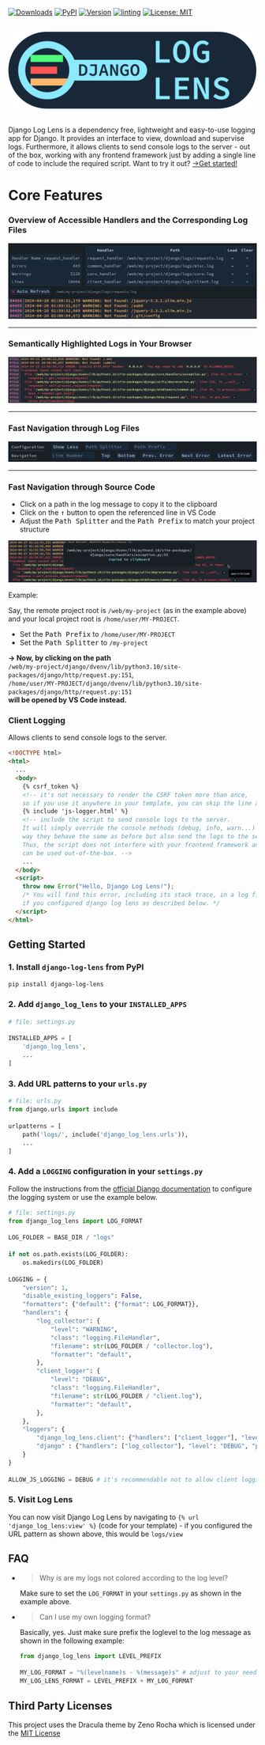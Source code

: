 [![Downloads](https://static.pepy.tech/badge/django-log-lens)](https://pepy.tech/project/django-log-lens) [![PyPI](https://img.shields.io/badge/PyPI-django--log--lens-blue)](https://pypi.org/project/django-log-lens/) [![Version](https://img.shields.io/badge/dynamic/json?url=https%3A%2F%2Fraw.githubusercontent.com%2Fmartinbroede%2Fdjango-log-lens%2Fmain%2FVERSION.json&query=version&label=Latest%20Version)](https://raw.githubusercontent.com/martinbroede/django-log-lens/main/VERSION.json) [![linting](https://github.com/martinbroede/django-log-lens/actions/workflows/linting.yaml/badge.svg)](https://github.com/martinbroede/django-log-lens/actions/workflows/linting.yaml) [![License: MIT](https://img.shields.io/badge/License-MIT-blue.svg)](https://opensource.org/licenses/MIT)
<!-- TODO: Add tested python versions here: -->
<!-- [![Python](https://img.shields.io/badge/python-3.9%20%7C%203.10%20%7C%203.11%20%7C%203.12%20%7C%203.13-blue)](https://url.to.tests) -->

<br/>
<img width="830px" src="https://raw.githubusercontent.com/martinbroede/django-log-lens/main/django_log_lens/static/django_log_lens/logo.svg">
<br/>
<br/>

Django Log Lens is a dependency free, lightweight and easy-to-use logging app for Django.
It provides an interface to view, download and supervise logs.
Furthermore, it allows clients to send console logs to the server -
out of the box, working with any frontend framework just by adding a single line of code to
include the required script.
Want to try it out? [&rarr;Get started!](https://github.com/martinbroede/django-log-lens#getting-started)

# Core Features

### Overview of Accessible Handlers and the Corresponding Log Files

![Log Lens Handler Overview](https://raw.githubusercontent.com/martinbroede/django-log-lens/main/docs/demo.handlers.png)

---

### Semantically Highlighted Logs in Your Browser

![Log File Demo](https://raw.githubusercontent.com/martinbroede/django-log-lens/main/docs/demo.logs.png)

---

### Fast Navigation through Log Files

![Log File Navigation Demo](https://raw.githubusercontent.com/martinbroede/django-log-lens/main/docs/demo.navigation.png)

---

### Fast Navigation through Source Code

- Click on a path in the log message to copy it to the clipboard
- Click on the <kbd>&uarr;</kbd> button to open the referenced line in VS Code
- Adjust the <kbd>Path Splitter</kbd> and the <kbd>Path Prefix</kbd> to match your project structure

![Navigate through Source Code](https://raw.githubusercontent.com/martinbroede/django-log-lens/main/docs/demo.vscode.png)

Example:

Say, the remote project root is `/web/my-project` (as in the example above) and your local project root is `/home/user/MY-PROJECT`.

- Set the <kbd>Path Prefix</kbd> to `/home/user/MY-PROJECT`
- Set the <kbd>Path Splitter</kbd> to `/my-project`

**&rarr; Now, by clicking on the path**<br />
`/web/my-project/django/dvenv/lib/python3.10/site-packages/django/http/request.py:151`, <br />
`/home/user/MY-PROJECT/django/dvenv/lib/python3.10/site-packages/django/http/request.py:151` <br />
**will be opened by VS Code instead.**

### Client Logging

Allows clients to send console logs to the server.

```html
<!DOCTYPE html>
<html>
  ...
  <body>
    {% csrf_token %}
    <!-- it's not necessary to render the CSRF token more than once,
    so if you use it anywhere in your template, you can skip the line above -->
    {% include 'js-logger.html' %}
    <!-- include the script to send console logs to the server.
    It will simply override the console methods (debug, info, warn...) in a
    way they behave the same as before but also send the logs to the server.
    Thus, the script does not interfere with your frontend framework and
    can be used out-of-the-box. -->
    ...
  </body>
  <script>
    throw new Error("Hello, Django Log Lens!");
    /* You will find this error, including its stack trace, in a log file
    if you configured django log lens as described below. */
  </script>
</html>
```

## Getting Started

### 1. Install `django-log-lens` from PyPI

```
pip install django-log-lens
```

### 2. Add `django_log_lens` to your `INSTALLED_APPS`

```python
# file: settings.py

INSTALLED_APPS = [
    'django_log_lens',
    ...
]
```

### 3. Add URL patterns to your `urls.py`

```python
# file: urls.py
from django.urls import include

urlpatterns = [
    path('logs/', include('django_log_lens.urls')),
    ...
]
```

### 4. Add a `LOGGING` configuration in your `settings.py`

Follow the instructions from the [official Django documentation](https://docs.djangoproject.com/en/5.0/topics/logging/#configuring-logging) to configure the logging system or use the example below.

```python
# file: settings.py
from django_log_lens import LOG_FORMAT

LOG_FOLDER = BASE_DIR / "logs"

if not os.path.exists(LOG_FOLDER):
    os.makedirs(LOG_FOLDER)

LOGGING = {
    "version": 1,
    "disable_existing_loggers": False,
    "formatters": {"default": {"format": LOG_FORMAT}},
    "handlers": {
        "log_collector": {
            "level": "WARNING",
            "class": "logging.FileHandler",
            "filename": str(LOG_FOLDER / "collector.log"),
            "formatter": "default",
        },
        "client_logger": {
            "level": "DEBUG",
            "class": "logging.FileHandler",
            "filename": str(LOG_FOLDER / "client.log"),
            "formatter": "default",
        },
    },
    "loggers": {
        "django_log_lens.client": {"handlers": ["client_logger"], "level": "DEBUG", "propagate": True},
        "django" : {"handlers": ["log_collector"], "level": "DEBUG", "propagate": True},
    }
}

ALLOW_JS_LOGGING = DEBUG # it's recommendable not to allow client logging in production
```

### 5. Visit Log Lens

You can now visit Django Log Lens by navigating to `{% url 'django_log_lens:view' %}` (code for your template) -
 if you configured the URL pattern as shown above, this would be `logs/view`


## FAQ

- > Why is are my logs not colored according to the log level?

  Make sure to set the `LOG_FORMAT` in your `settings.py` as shown in the example above.
- > Can I use my own logging format?

  Basically, yes. Just make sure prefix the loglevel to the log message as shown in the following example:
  ```python
  from django_log_lens import LEVEL_PREFIX

  MY_LOG_FORMAT = "%(levelname)s - %(message)s" # adjust to your needs
  MY_LOG_LENS_FORMAT = LEVEL_PREFIX + MY_LOG_FORMAT
  ```

## Third Party Licenses

This project uses the Dracula theme by Zeno Rocha which is
licensed under the [MIT License](https://raw.githubusercontent.com/dracula/dracula-theme/main/LICENSE)
